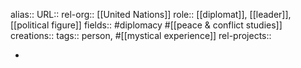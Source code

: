 alias::
URL::
rel-org:: [[United Nations]]
role:: [[diplomat]], [[leader]], [[political figure]]
fields:: #diplomacy #[[peace & conflict studies]]
creations::
tags:: person, #[[mystical experience]]
rel-projects::


-
